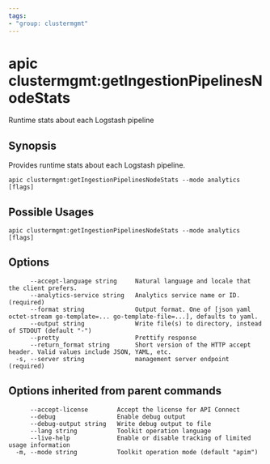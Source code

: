 ```yaml
---
tags:
- "group: clustermgmt"
---
```

# apic clustermgmt:getIngestionPipelinesNodeStats

Runtime stats about each Logstash pipeline

## Synopsis

Provides runtime stats about each Logstash pipeline.

```
apic clustermgmt:getIngestionPipelinesNodeStats --mode analytics [flags]
```

## Possible Usages

```
apic clustermgmt:getIngestionPipelinesNodeStats --mode analytics [flags]
```

## Options

```
      --accept-language string     Natural language and locale that the client prefers.
      --analytics-service string   Analytics service name or ID. (required)
      --format string              Output format. One of [json yaml octet-stream go-template=... go-template-file=...], defaults to yaml.
      --output string              Write file(s) to directory, instead of STDOUT (default "-")
      --pretty                     Prettify response
      --return_format string       Short version of the HTTP accept header. Valid values include JSON, YAML, etc.
  -s, --server string              management server endpoint (required)
```

## Options inherited from parent commands

```
      --accept-license        Accept the license for API Connect
      --debug                 Enable debug output
      --debug-output string   Write debug output to file
      --lang string           Toolkit operation language
      --live-help             Enable or disable tracking of limited usage information
  -m, --mode string           Toolkit operation mode (default "apim")
```
